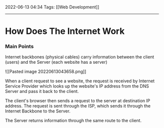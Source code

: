 2022-06-13 04:34
Tags: [[Web Development]]
- - - - - - - - - - - - - - - - - - - - - - - - - - - - -   
# How Does The Internet Work
### Main Points
Internet backbones (physical cables) carry information between the client (users) and the Server (each website has a server)

![[Pasted image 20220613043658.png]]

When a client request to see a website, the request is received by Internet Service Provider which looks up the website's IP address from the DNS Server and pass it back to the client.

The client's browser then sends a request to the server at destination IP address. The request is sent through the ISP, which sends it through the Internet Backbone to the Server.

The Server returns information through the same route to the client.
